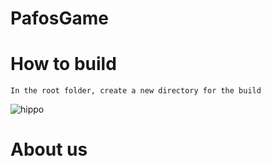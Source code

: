 # PafosGame

# How to build
    In the root folder, create a new directory for the build
![hippo](https://media3.giphy.com/media/Vn6NoXNy7JR7T8Kdop/giphy.gif?cid=790b76117ddd06e5472bd5e36ff219222607f69781d8a79d&rid=giphy.gif&ct=g)
# About us